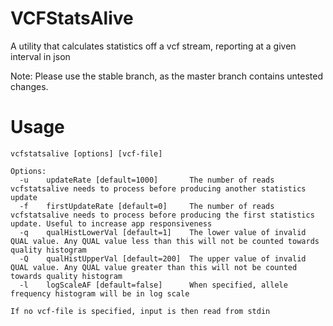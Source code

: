 VCFStatsAlive
=============

A utility that calculates statistics off a vcf stream, reporting at a given
interval in json

Note: Please use the stable branch, as the master branch contains untested changes.

Usage
=====

```
vcfstatsalive [options] [vcf-file]

Options:
  -u	updateRate [default=1000]		The number of reads vcfstatsalive needs to process before producing another statistics update
  -f	firstUpdateRate [default=0]		The number of reads vcfstatsalive needs to process before producing the first statistics update. Useful to increase app responsiveness
  -q	qualHistLowerVal [default=1]	The lower value of invalid QUAL value. Any QUAL value less than this will not be counted towards quality histogram
  -Q	qualHistUpperVal [default=200]	The upper value of invalid QUAL value. Any QUAL value greater than this will not be counted towards quality histogram
  -l	logScaleAF [default=false]	    When specified, allele frequency histogram will be in log scale

If no vcf-file is specified, input is then read from stdin
```

